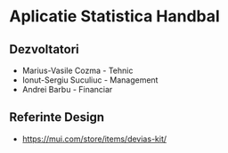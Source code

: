 # Aplicatie Statistica Handbal

## Dezvoltatori
 - Marius-Vasile Cozma - Tehnic
 - Ionut-Sergiu Suculiuc - Management
 - Andrei Barbu - Financiar

## Referinte Design
 - https://mui.com/store/items/devias-kit/
